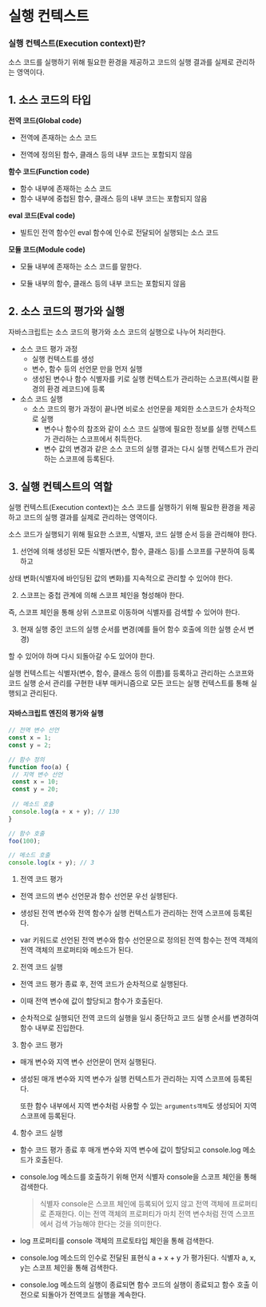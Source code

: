 # 실행 컨텍스트

### 실행 컨텍스트(Execution context)란?

소스 코드를 실행하기 위해 필요한 환경을 제공하고 코드의 실행 결과를 실제로 관리하는 영역이다.



## 1. 소스 코드의 타입

**전역 코드(Global code)**

- 전역에 존재하는 소스 코드

- 전역에 정의된 함수, 클래스 등의 내부 코드는 포함되지 않음

**함수 코드(Function code)**

- 함수 내부에 존재하는 소스 코드
- 함수 내부에 중첩된 함수, 클래스 등의 내부 코드는 포함되지 않음

**eval 코드(Eval code)**

- 빌트인 전역 함수인 eval 함수에 인수로 전달되어 실행되는 소스 코드

**모듈 코드(Module code)**

- 모듈 내부에 존재하는 소스 코드를 말한다. 

- 모듈 내부의 함수, 클래스 등의 내부 코드는 포함되지 않음



## 2. 소스 코드의 평가와 실행

자바스크립트는 소스 코드의 평가와 소스 코드의 실행으로 나누어 처리한다.

- 소스 코드 평가 과정
  - 실행 컨텍스트를 생성
  - 변수, 함수 등의 선언문 만을 먼저 실행
  - 생성된 변수나 함수 식별자를 키로 실행 컨텍스트가 관리하는 스코프(렉시컬 환경의 환경 레코드)에 등록
- 소스 코드 실행
  - 소스 코드의 평가 과정이 끝나면 비로소 선언문을 제외한 소스코드가 순차적으로 실행
    - 변수나 함수의 참조와 같이 소스 코드 실행에 필요한 정보를 실행 컨텍스트가 관리하는 스코프에서 취득한다.
    - 변수 값의 변경과 같은 소스 코드의 실행 결과는 다시 실행 컨텍스트가 관리하는 스코프에 등록된다.



## 3. 실행 컨텍스트의 역할

실행 컨텍스트(Execution context)는 소스 코드를 실행하기 위해 필요한 환경을 제공하고 코드의 실행 결과를 실제로 관리하는 영역이다.

소스 코드가 실행되기 위해 필요한 스코프, 식별자, 코드 실행 순서 등을 관리해야 한다.

1. 선언에 의해 생성된 모든 식별자(변수, 함수, 클래스 등)를 스코프를 구분하여 등록하고 

  상태 변화(식별자에 바인딩된 값의 변화)를 지속적으로 관리할 수 있어야 한다.

2. 스코프는 중첩 관계에 의해 스코프 체인을 형성해야 한다. 

  즉, 스코프 체인을 통해 상위 스코프로 이동하며 식별자를 검색할 수 있어야 한다.

3. 현재 실행 중인 코드의 실행 순서를 변경(예를 들어 함수 호출에 의한 실행 순서 변경)

  할 수 있어야 하며 다시 되돌아갈 수도 있어야 한다.

실행 컨텍스트는 식별자(변수, 함수, 클래스 등의 이름)를 등록하고 관리하는 스코프와 코드 실행 순서 관리를 구현한 내부 매커니즘으로 모든 코드는 실행 컨텍스트를 통해 실행되고 관리된다.



#### 자바스크립트 엔진의 평가와 실행

```javascript
// 전역 변수 선언
const x = 1;
const y = 2;

// 함수 정의
function foo(a) {
 // 지역 변수 선언
 const x = 10;
 const y = 20;
    
 // 메소드 호출
 console.log(a + x + y); // 130
}

// 함수 호출
foo(100);

// 메소드 호출
console.log(x + y); // 3
```

1. 전역 코드 평가

- 전역 코드의 변수 선언문과 함수 선언문 우선 실행된다.

- 생성된 전역 변수와 전역 함수가 실행 컨텍스트가 관리하는 전역 스코프에 등록된다.
- var 키워드로 선언된 전역 변수와 함수 선언문으로 정의된 전역 함수는 전역 객체의 전역 객체의
  프로퍼티와 메소드가 된다.

2. 전역 코드 실행

- 전역 코드 평가 종료 후, 전역 코드가 순차적으로 실행된다.

- 이때 전역 변수에 값이 할당되고 함수가 호출된다.
- 순차적으로 실행되던 전역 코드의 실행을 일시 중단하고 코드 실행 순서를 변경하여 함수 내부로 진입한다.

3. 함수 코드 평가

- 매개 변수와 지역 변수 선언문이 먼저 실행된다.

- 생성된 매개 변수와 지역 변수가 실행 컨텍스트가 관리하는 지역 스코프에 등록된다.

  또한 함수 내부에서 지역 변수처럼 사용할 수 있는 `arguments객체`도 생성되어 지역 스코프에 등록된다.

4. 함수 코드 실행

- 함수 코드 평가 종료 후 매개 변수와 지역 변수에 값이 할당되고 console.log 메소드가 호출된다.

- console.log 메소드를 호출하기 위해 먼저 식별자 console을 스코프 체인을 통해 검색한다.

  > 식별자 console은 스코프 체인에 등록되어 있지 않고 전역 객체에 프로퍼티로 존재한다. 이는 전역 객체의 프로퍼티가 마치 전역 변수처럼 전역 스코프에서 검색 가능해야 한다는 것을 의미한다.

- log 프로퍼티를 console 객체의 프로토타입 체인을 통해 검색한다.
- console.log 메소드의 인수로 전달된 표현식 a + x + y 가 평가된다. 식별자 a, x, y는 스코프 체인을 통해 검색한다.

- console.log 메소드의 실행이 종료되면 함수 코드의 실행이 종료되고 함수 호출 이전으로 되돌아가 전역코드 실행을 계속한다.